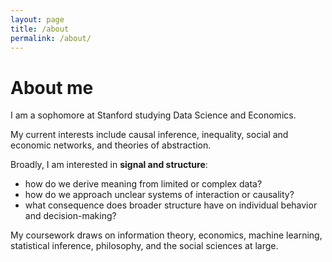```yaml
---
layout: page
title: /about
permalink: /about/
---
```


# About me
I am a sophomore at Stanford studying Data Science and Economics. 

My current interests include causal inference, inequality, social and economic networks, and theories of abstraction.

Broadly, I am interested in **signal and structure**:

- how do we derive meaning from limited or complex data?
- how do we approach unclear systems of interaction or causality?
- what consequence does broader structure have on individual behavior and decision-making? 

My coursework draws on information theory, economics, machine learning, statistical inference, philosophy, and the social sciences at large.
